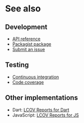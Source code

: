 # See also

## Development
- [API reference](https://dev.belin.io/lcov.php/api)
- [Packagist package](https://packagist.org/packages/cedx/lcov)
- [Submit an issue](https://github.com/cedx/lcov.php/issues)

## Testing
- [Continuous integration](https://github.com/cedx/lcov.php/actions)
- [Code coverage](https://coveralls.io/github/cedx/lcov.php/)

## Other implementations
- Dart: [LCOV Reports for Dart](https://dev.belin.io/lcov.dart)
- JavaScript: [LCOV Reports for JS](https://dev.belin.io/lcov.js)
